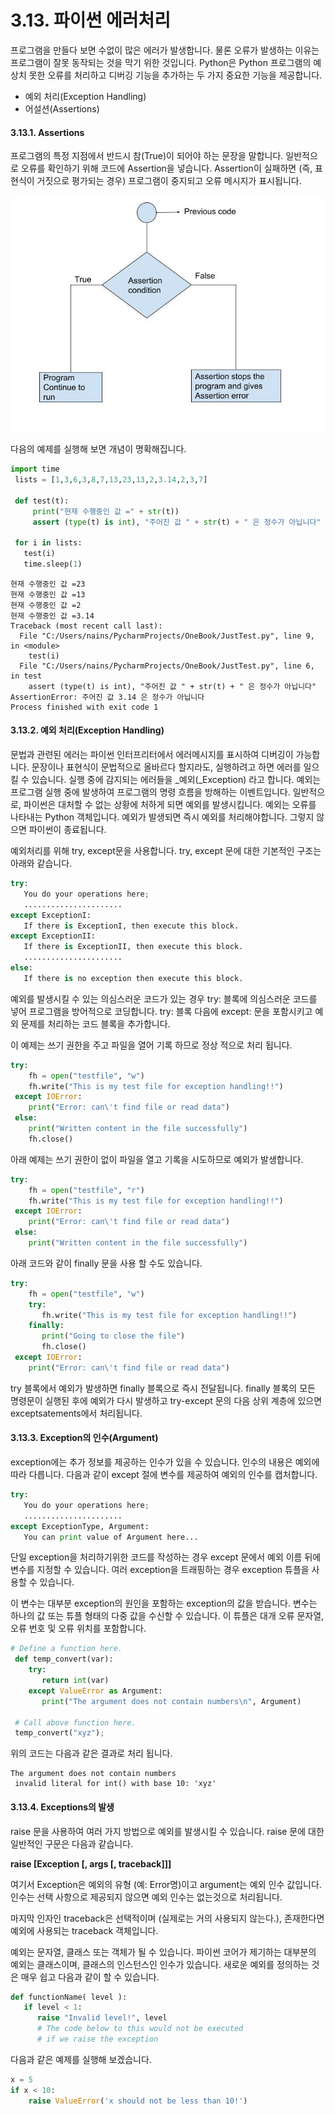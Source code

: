 # 3.13.	파이썬 에러처리

프로그램을 만들다 보면 수없이 많은 에러가 발생합니다. 물론 오류가 발생하는 이유는 프로그램이 잘못 동작되는 것을 막기 위한 것입니다. Python은 Python 프로그램의 예상치 못한 오류를 처리하고 디버깅 기능을 추가하는 두 가지 중요한 기능을 제공합니다.

* 예외 처리\(Exception Handling\)
*  어설션\(Assertions\)

#### 3.13.1.     Assertions

프로그램의 특정 지점에서 반드시 참\(True\)이 되어야 하는 문장을 말합니다. 일반적으로 오류를 확인하기 위해 코드에 Assertion을 넣습니다. Assertion이 실패하면 \(즉, 표현식이 거짓으로 평가되는 경우\) 프로그램이 중지되고 오류 메시지가 표시됩니다.

![](../.gitbook/assets/31201.jpg)

다음의 예제를 실행해 보면 개념이 명확해집니다.

```python
import time
 lists = [1,3,6,3,8,7,13,23,13,2,3.14,2,3,7]

 def test(t):
     print("현재 수행중인 값 =" + str(t))
     assert (type(t) is int), "주어진 값 " + str(t) + " 은 정수가 아닙니다"

 for i in lists:
   test(i)
   time.sleep(1)
```

```text
현재 수행중인 값 =23
현재 수행중인 값 =13
현재 수행중인 값 =2
현재 수행중인 값 =3.14
Traceback (most recent call last):
  File "C:/Users/nains/PycharmProjects/OneBook/JustTest.py", line 9, in <module>
    test(i)
  File "C:/Users/nains/PycharmProjects/OneBook/JustTest.py", line 6, in test
    assert (type(t) is int), "주어진 값 " + str(t) + " 은 정수가 아닙니다"
AssertionError: 주어진 값 3.14 은 정수가 아닙니다
Process finished with exit code 1
```

#### 3.13.2.     예외 처리\(Exception Handling\)

문법과 관련된 에러는 파이썬 인터프리터에서 에러메시지를 표시하여 디버깅이 가능합니다. 문장이나 표현식이 문법적으로 올바르다 할지라도, 실행하려고 하면 에러를 일으킬 수 있습니다. 실행 중에 감지되는 에러들을 _예외\(_Exception\) 라고 합니다. 예외는 프로그램 실행 중에 발생하여 프로그램의 명령 흐름을 방해하는 이벤트입니다. 일반적으로, 파이썬은 대처할 수 없는 상황에 처하게 되면 예외를 발생시킵니다. 예외는 오류를 나타내는 Python 객체입니다. 예외가 발생되면 즉시 예외를 처리해야합니다. 그렇지 않으면 파이썬이 종료됩니다.

예외처리를 위해 try, except문을 사용합니다. try, except 문에 대한 기본적인 구조는 아래와 같습니다.

```python
try:
   You do your operations here;
   ......................
except ExceptionI:
   If there is ExceptionI, then execute this block.
except ExceptionII:
   If there is ExceptionII, then execute this block.
   ......................
else:
   If there is no exception then execute this block. 
```

예외를 발생시킬 수 있는 의심스러운 코드가 있는 경우 try: 블록에 의심스러운 코드를 넣어 프로그램을 방어적으로 코딩합니다. try: 블록 다음에 except: 문을 포함시키고 예외 문제를 처리하는 코드 블록을 추가합니다.

이 예제는 쓰기 권한을 주고 파일을 열어 기록 하므로 정상 적으로 처리 됩니다.

```python
try:
    fh = open("testfile", "w")
    fh.write("This is my test file for exception handling!!")
 except IOError:
    print("Error: can\'t find file or read data")
 else:
    print("Written content in the file successfully")
    fh.close()
```

아래 예제는 쓰기 권한이 없이 파일을 열고 기록을 시도하므로 예외가 발생합니다.

```python
try:
    fh = open("testfile", "r")
    fh.write("This is my test file for exception handling!!")
 except IOError:
    print("Error: can\'t find file or read data")
 else:
    print("Written content in the file successfully")
```

아래 코드와 같이 finally 문을 사용 할 수도 있습니다.

```python
try:
    fh = open("testfile", "w")
    try:
       fh.write("This is my test file for exception handling!!")
    finally:
       print("Going to close the file")
       fh.close()
 except IOError:
    print("Error: can\'t find file or read data")
```

try 블록에서 예외가 발생하면 finally 블록으로 즉시 전달됩니다. finally 블록의 모든 명령문이 실행된 후에 예외가 다시 발생하고 try-except 문의 다음 상위 계층에 있으면 exceptsatements에서 처리됩니다.

#### 3.13.3.     Exception의 인수\(Argument\)

exception에는 추가 정보를 제공하는 인수가 있을 수 있습니다. 인수의 내용은 예외에 따라 다릅니다. 다음과 같이 except 절에 변수를 제공하여 예외의 인수를 캡처합니다.

```python
try:
   You do your operations here;
   ......................
except ExceptionType, Argument:
   You can print value of Argument here...
```

단일 exception을 처리하기위한 코드를 작성하는 경우 except 문에서 예외 이름 뒤에 변수를 지정할 수 있습니다. 여러 exception을 트래핑하는 경우 exception 튜플을 사용할 수 있습니다.

이 변수는 대부분 exception의 원인을 포함하는 exception의 값을 받습니다. 변수는 하나의 값 또는 튜플 형태의 다중 값을 수신할 수 있습니다. 이 튜플은 대개 오류 문자열, 오류 번호 및 오류 위치를 포함합니다.

```python
# Define a function here.
 def temp_convert(var):
    try:
       return int(var)
    except ValueError as Argument:
       print("The argument does not contain numbers\n", Argument)

 # Call above function here.
 temp_convert("xyz");
```

위의 코드는 다음과 같은 결과로 처리 됩니다.

```text
The argument does not contain numbers
 invalid literal for int() with base 10: 'xyz'
```

#### 3.13.4.     Exceptions의 발생

raise 문을 사용하여 여러 가지 방법으로 예외를 발생시킬 수 있습니다. raise 문에 대한 일반적인 구문은 다음과 같습니다.

**raise \[Exception \[, args \[, traceback\]\]\]**

여기서 Exception은 예외의 유형 \(예: Error명\)이고 argument는 예외 인수 값입니다. 인수는 선택 사항으로 제공되지 않으면 예외 인수는 없는것으로 처리됩니다.

마지막 인자인 traceback은 선택적이며 \(실제로는 거의 사용되지 않는다.\), 존재한다면 예외에 사용되는 traceback 객체입니다.

예외는 문자열, 클래스 또는 객체가 될 수 있습니다. 파이썬 코어가 제기하는 대부분의 예외는 클래스이며, 클래스의 인스턴스인 인수가 있습니다. 새로운 예외를 정의하는 것은 매우 쉽고 다음과 같이 할 수 있습니다.

```python
def functionName( level ):
   if level < 1:
      raise "Invalid level!", level
      # The code below to this would not be executed
      # if we raise the exception
```

다음과 같은 예제를 실행해 보겠습니다.

```python
x = 5
if x < 10:
    raise ValueError('x should not be less than 10!')
```

